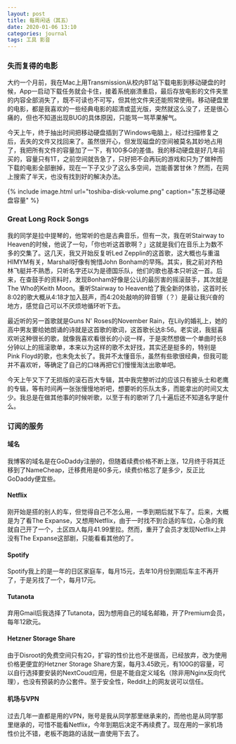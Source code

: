 ```yaml
---
layout: post
title: 每周闲话（其五）
date: 2020-01-06 13:10
categories: journal
tags: 工具 影音
---
```


### 失而复得的电影

大约一个月前，我在Mac上用Transmission从校内BT站下载电影到移动硬盘的时候，App一启动下载任务就会卡住，接着系统崩溃重启，最后存放电影的文件夹里的内容全部消失了，既不可读也不可写，但其他文件夹还能照常使用。移动硬盘里的电影，都是我喜欢的一些经典电影的超清或蓝光版，突然就这么没了，还是很心痛的，但也不知道出现BUG的具体原因，只能骂一骂苹果解气。

今天上午，终于抽出时间把移动硬盘插到了Windows电脑上，经过扫描修复之后，丢失的文件又找回来了。虽然很开心，但发现磁盘的空间被莫名其妙地占用了，我把所有文件的容量加了一下，有100多G的差值。我的移动硬盘是好几年前买的，容量只有1T，之前空间就告急了，只好把不会再玩的游戏和只为了做种而下载的电影全部删掉，现在一下子又少了这么多空间，岂能善罢甘休？然而，在网上搜索了半天，也没有找到好的解决办法。

{% include image.html url="toshiba-disk-volume.png" caption="东芝移动硬盘容量" %}

### Great Long Rock Songs

我的同学是拉中提琴的，他常听的也是古典音乐，但有一次，我在听Stairway to Heaven的时候，他说了一句，「你也听这首歌啊？」这就是我们在音乐上为数不多的交集了。这几天，我又开始反复听Led Zepplin的这首歌，这大概也与重温HIMYM有关，Marshall好像有惋惜John Bonham的早殇。其实，我之前对齐柏林飞艇并不熟悉，只听名字还以为是德国乐队，他们的歌也基本只听这一首。后来，在查鼓手的资料时，发现Bonham好像是公认的最厉害的摇滚鼓手，其次就是The Who的Keith Moon。重听Stairway to Heaven给了我全新的体验，这首时长8:02的歌大概从4:18才加入鼓声，而4:20处敲响的碎音镲（？）是最让我兴奋的地方，感觉自己可以不厌烦地循环听下去。

最近听的另一首歌就是Guns N' Roses的November Rain，在Lily的婚礼上，她的高中男友要给她朗诵的诗就是这首歌的歌词，这首歌长达8:56。老实说，我挺喜欢听这种很长的歌，就像我喜欢看很长的小说一样，于是突然想做一个单曲时长8分钟以上的摇滚歌单，本来以为这样的歌不太好找，其实还是挺多的，特别是Pink Floyd的歌，也未免太长了。我并不太懂音乐，虽然有些歌很经典，但我可能并不喜欢听，等确定了自己的口味再把它们慢慢淘汰出歌单吧。

今天上午又下了无损版的滚石百大专辑，其中我完整听过的应该只有披头士和老鹰的专辑，等有时间再一张张慢慢地听吧，想要听的乐队太多，而能拿出的时间又太少。我总是在做其他事的时候听歌，以至于有的歌听了几十遍后还不知道名字是什么。

### 订阅的服务

#### 域名

我博客的域名是在GoDaddy注册的，但随着续费价格不断上涨，12月终于将其迁移到了NameCheap，迁移费用是60多元，续费价格忘了是多少，反正比GoDaddy便宜些。

#### Netflix

刚开始是搭的别人的车，但觉得自己不怎么用，一季到期后就下车了。后来，大概是为了看The Expanse，又想用Netflix，由于一时找不到合适的车位，心急的我就自己开了一个，土区四人每月41.99里拉。然而，重开了会员才发现Netflix上并没有The Expanse这部剧，只能看看其他的了。

#### Spotify

Spotify我上的是一年的日区家庭车，每月15元，去年10月份到期后车主不再开了，于是另找了一个，每月17元。

#### Tutanota

弃用Gmail后我选择了Tutanota，因为想用自己的域名邮箱，开了Premium会员，每年12欧元。

#### Hetzner Storage Share

由于Disroot的免费空间只有2G，扩容的性价比也不是很高，已经放弃，改为使用价格更便宜的Hetzner Storage Share方案，每月3.45欧元，有100G的容量，可以自行选择要安装的NextCoud应用，但是不能自定义域名（除非用Nginx反向代理），也没有预装的办公套件。至于安全性，Reddit上的网友说可以信任。

#### 机场与VPN

过去几年一直都是用的VPN，账号是我从同学那里继承来的，而他也是从同学那里继承的，可惜不能看Netflix，今年到期后决定不再续费了。现在用的一家机场性价比不错，老板不跑路的话就一直使用下去了。